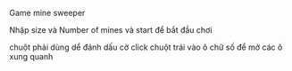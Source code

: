 Game mine sweeper

Nhập size và Number of mines và start để bắt đầu chơi

chuột phải dùng dể đánh dấu cờ
click chuột trái vào ô chữ số để mở các ô xung quanh
